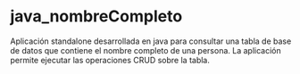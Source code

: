 # java_nombreCompleto
Aplicación standalone desarrollada en java para consultar una tabla de base de datos que contiene el nombre completo de una persona. La aplicación permite ejecutar las operaciones CRUD sobre la tabla.
